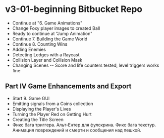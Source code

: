 # v3-01-beginning Bitbucket Repo
- Continue at "6. Game Animations"
- Change Foxy player images to created Ball
- Ready to continue at "Jump Animation"
- Continue 7. Building the Game World
- Continue 8. Counting Wins
- Adding Enemies
- Detecting Ledges with a Raycast
- Collision Layer and Collision Mask
- Changing Scenes
-- Score and life counters tested, level triggers works fine
## Part IV Game Enhancements and Export
- Start 9. Game GUI
- Emitting signals from a Coins collection
- Displaying the Player's Lives
- Turning the Player Red on Getting Hurt
- Creating the Title Screen
- Фикс бага триггера. Альт-Ентер для фулскрина. Фикс бага текстур. Анимация повреждений и смерти и сообщения над пешкой.
